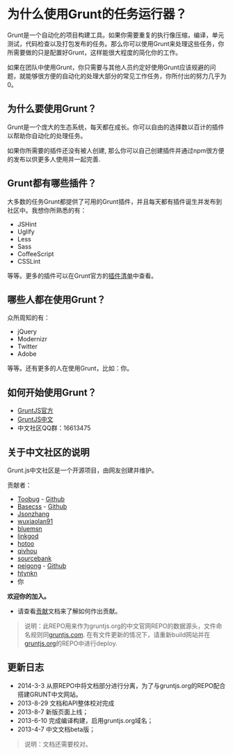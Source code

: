 
# 为什么使用Grunt的任务运行器？

Grunt是一个自动化的项目构建工具。如果你需要重复的执行像压缩，编译，单元测试，代码检查以及打包发布的任务。那么你可以使用Grunt来处理这些任务，你所需要做的只是配置好Grunt，这样能很大程度的简化你的工作。

如果在团队中使用Grunt，你只需要与其他人员约定好使用Grunt应该规避的问题，就能够很方便的自动化的处理大部分的常见工作任务，你所付出的努力几乎为0。

## 为什么要使用Grunt？

Grunt是一个庞大的生态系统，每天都在成长。你可以自由的选择数以百计的插件以帮助你自动化的处理任务。

如果你所需要的插件还没有被人创建, 那么你可以自己创建插件并通过npm很方便的发布以供更多人使用并一起完善. 

## Grunt都有哪些插件？

大多数的任务Grunt都提供了可用的Grunt插件，并且每天都有插件诞生并发布到社区中。我想你所熟悉的有：

+ JSHint
+ Uglify
+ Less
+ Sass
+ CoffeeScript
+ CSSLint

等等。更多的插件可以在Grunt官方的[插件清单](http://gruntjs.com/plugins)中查看。

## 哪些人都在使用Grunt？

众所周知的有：

+ jQuery
+ Modernizr
+ Twitter
+ Adobe

等等。还有更多的人在使用Grunt，比如：你。

## 如何开始使用Grunt？

+ [GruntJS官方](http://www.gruntjs.com/)
+ [GruntJS中文](http://www.gruntjs.org/)
+ 中文社区QQ群：16613475

## 关于中文社区的说明

Grunt.js中文社区是一个开源项目，由网友创建并维护。

贡献者：

+ [Toobug](http://www.toobug.net/) - [Github](https://github.com/TooooBug)
+ [Basecss](http://www.basecss.net/) - [Github](https://github.com/basestyle)
+ [Jsonzhang](https://github.com/Jsonzhang)
+ [wuxiaolan91](https://github.com/wuxiaolan91)
+ [bluemsn](https://github.com/bluemsn)
+ [linkgod](https://github.com/linkgod)
+ [hotoo](https://github.com/hotoo)
+ [qivhou](https://github.com/qivhou)
+ [sourcebank](https://github.com/sourcebank)
+ [peigong](http://www.peigong.tk) - [Github](https://github.com/peigong)
+ [htynkn](https://github.com/htynkn)
+ 你

**欢迎你的加入。**

+ 请查看[贡献](contributing.html)文档来了解如何作出贡献。

> 说明：此REPO用来作为gruntjs.org的中文官网REPO的数据源头，文件命名规则同[gruntjs.com](http://github.com/gruntjs/grunt-docs). 在有文件更新的情况下，请重新build网站并在[gruntjs.org](http://github.com/JST-CN/gruntjs.org)的REPO中进行deploy.

## 更新日志

+ 2014-3-3 从原REPO中将文档部分进行分离，为了与gruntjs.org的REPO配合搭建GRUNT中文网站。
+ 2013-8-29 文档和API整体校对完成
+ 2013-8-7  新版页面上线；
+ 2013-6-10 完成编译构建，启用gruntjs.org域名；
+ 2013-4-7  中文文档beta版；

> 说明：文档还需要校对。
